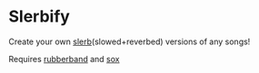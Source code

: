 # Slerbify

Create your own [slerb](https://www.youtube.com/watch?v=oJIaDZY_gxI)(slowed+reverbed) versions of any songs!


Requires [rubberband](https://github.com/breakfastquay/rubberband) and [sox](http://sox.sourceforge.net/sox.html)
